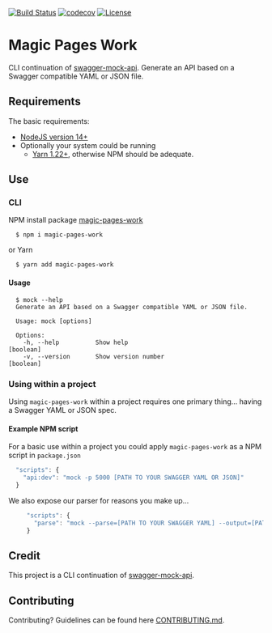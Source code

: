 [![Build Status](https://github.com/cdcabrera/magic-pages-work/workflows/Build/badge.svg?branch=main)](https://github.com/cdcabrera/magic-pages-work/actions?query=workflow%3ABuild)
[![codecov](https://codecov.io/gh/cdcabrera/magic-pages-work/branch/main/graph/badge.svg)](https://codecov.io/gh/cdcabrera/magic-pages-work)
[![License](https://img.shields.io/github/license/cdcabrera/magic-pages-work.svg)](https://github.com/cdcabrera/magic-pages-work/blob/main/LICENSE)

# Magic Pages Work
CLI continuation of [swagger-mock-api](https://github.com/dzdrazil/swagger-mock-api). Generate an API based on a Swagger compatible YAML or JSON file.

## Requirements
The basic requirements:
* [NodeJS version 14+](https://nodejs.org/)
* Optionally your system could be running
  - [Yarn 1.22+](https://yarnpkg.com), otherwise NPM should be adequate.

## Use

### CLI

NPM install package [magic-pages-work](https://www.npmjs.com/~cdcabrera)

  ```shell
    $ npm i magic-pages-work
  ```

or Yarn

  ```shell
    $ yarn add magic-pages-work
  ```

#### Usage
```
  $ mock --help
  Generate an API based on a Swagger compatible YAML or JSON file.
  
  Usage: mock [options]
  
  Options:
    -h, --help          Show help                                        [boolean]
    -v, --version       Show version number                              [boolean]
```

### Using within a project
Using `magic-pages-work` within a project requires one primary thing... having a Swagger YAML or JSON spec.

#### Example NPM script
For a basic use within a project you could apply `magic-pages-work` as a NPM script in `package.json`

   ```js
     "scripts": {
       "api:dev": "mock -p 5000 [PATH TO YOUR SWAGGER YAML OR JSON]"
     }
   ```

We also expose our parser for reasons you make up...

```js
     "scripts": {
       "parse": "mock --parse=[PATH TO YOUR SWAGGER YAML] --output=[PATH FOR JSON FILE OUTPUT]"
     }
   ```

## Credit
This project is a CLI continuation of [swagger-mock-api](https://github.com/dzdrazil/swagger-mock-api).

## Contributing
Contributing? Guidelines can be found here [CONTRIBUTING.md](./CONTRIBUTING.md).
